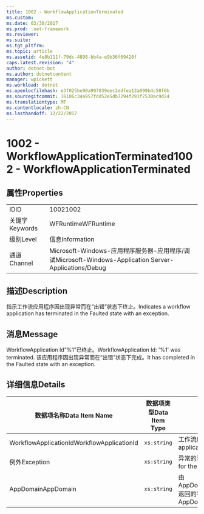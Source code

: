 ```yaml
---
title: 1002 - WorkflowApplicationTerminated
ms.custom: 
ms.date: 03/30/2017
ms.prod: .net-framework
ms.reviewer: 
ms.suite: 
ms.tgt_pltfrm: 
ms.topic: article
ms.assetid: 4e8b111f-79dc-4898-bb4a-e9b36f69420f
caps.latest.revision: "4"
author: dotnet-bot
ms.author: dotnetcontent
manager: wpickett
ms.workload: dotnet
ms.openlocfilehash: e3f025be90a997839eec2edfea12a099b4c58f0b
ms.sourcegitcommit: 16186c34a957fdd52e5db7294f291f7530ac9d24
ms.translationtype: MT
ms.contentlocale: zh-CN
ms.lasthandoff: 12/22/2017
---
```

# <a name="1002---workflowapplicationterminated"></a><span data-ttu-id="8c916-102">1002 - WorkflowApplicationTerminated</span><span class="sxs-lookup"><span data-stu-id="8c916-102">1002 - WorkflowApplicationTerminated</span></span>
## <a name="properties"></a><span data-ttu-id="8c916-103">属性</span><span class="sxs-lookup"><span data-stu-id="8c916-103">Properties</span></span>  
  
|||  
|-|-|  
|<span data-ttu-id="8c916-104">ID</span><span class="sxs-lookup"><span data-stu-id="8c916-104">ID</span></span>|<span data-ttu-id="8c916-105">1002</span><span class="sxs-lookup"><span data-stu-id="8c916-105">1002</span></span>|  
|<span data-ttu-id="8c916-106">关键字</span><span class="sxs-lookup"><span data-stu-id="8c916-106">Keywords</span></span>|<span data-ttu-id="8c916-107">WFRuntime</span><span class="sxs-lookup"><span data-stu-id="8c916-107">WFRuntime</span></span>|  
|<span data-ttu-id="8c916-108">级别</span><span class="sxs-lookup"><span data-stu-id="8c916-108">Level</span></span>|<span data-ttu-id="8c916-109">信息</span><span class="sxs-lookup"><span data-stu-id="8c916-109">Information</span></span>|  
|<span data-ttu-id="8c916-110">通道</span><span class="sxs-lookup"><span data-stu-id="8c916-110">Channel</span></span>|<span data-ttu-id="8c916-111">Microsoft-Windows-应用程序服务器-应用程序/调试</span><span class="sxs-lookup"><span data-stu-id="8c916-111">Microsoft-Windows-Application Server-Applications/Debug</span></span>|  
  
## <a name="description"></a><span data-ttu-id="8c916-112">描述</span><span class="sxs-lookup"><span data-stu-id="8c916-112">Description</span></span>  
 <span data-ttu-id="8c916-113">指示工作流应用程序因出现异常而在“出错”状态下终止。</span><span class="sxs-lookup"><span data-stu-id="8c916-113">Indicates a workflow application has terminated in the Faulted state with an exception.</span></span>  
  
## <a name="message"></a><span data-ttu-id="8c916-114">消息</span><span class="sxs-lookup"><span data-stu-id="8c916-114">Message</span></span>  
 <span data-ttu-id="8c916-115">WorkflowApplication Id“%1”已终止。</span><span class="sxs-lookup"><span data-stu-id="8c916-115">WorkflowApplication Id: '%1' was terminated.</span></span> <span data-ttu-id="8c916-116">该应用程序因出现异常而在“出错”状态下完成。</span><span class="sxs-lookup"><span data-stu-id="8c916-116">It has completed in the Faulted state with an exception.</span></span>  
  
## <a name="details"></a><span data-ttu-id="8c916-117">详细信息</span><span class="sxs-lookup"><span data-stu-id="8c916-117">Details</span></span>  
  
|<span data-ttu-id="8c916-118">数据项名称</span><span class="sxs-lookup"><span data-stu-id="8c916-118">Data Item Name</span></span>|<span data-ttu-id="8c916-119">数据项类型</span><span class="sxs-lookup"><span data-stu-id="8c916-119">Data Item Type</span></span>|<span data-ttu-id="8c916-120">描述</span><span class="sxs-lookup"><span data-stu-id="8c916-120">Description</span></span>|  
|--------------------|--------------------|-----------------|  
|<span data-ttu-id="8c916-121">WorkflowApplicationId</span><span class="sxs-lookup"><span data-stu-id="8c916-121">WorkflowApplicationId</span></span>|`xs:string`|<span data-ttu-id="8c916-122">工作流应用程序 ID</span><span class="sxs-lookup"><span data-stu-id="8c916-122">The workflow application id</span></span>|  
|<span data-ttu-id="8c916-123">例外</span><span class="sxs-lookup"><span data-stu-id="8c916-123">Exception</span></span>|`xs:string`|<span data-ttu-id="8c916-124">异常的异常详细信息</span><span class="sxs-lookup"><span data-stu-id="8c916-124">The exception details for the exception</span></span>|  
|<span data-ttu-id="8c916-125">AppDomain</span><span class="sxs-lookup"><span data-stu-id="8c916-125">AppDomain</span></span>|`xs:string`|<span data-ttu-id="8c916-126">由 AppDomain.CurrentDomain.FriendlyName 返回的字符串。</span><span class="sxs-lookup"><span data-stu-id="8c916-126">The string returned by AppDomain.CurrentDomain.FriendlyName.</span></span>|
